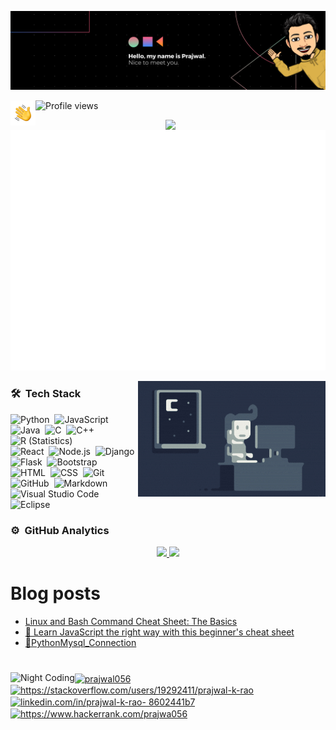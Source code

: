 ![Banner](https://github.com/Prajwal056/Prajwal056/blob/main/assects/B2.png) <!-- create banner -->

<!-- DevCard-->

<img alt="Night Coding" src="https://github.com/Prajwal056/Prajwal056/blob/main/assects/Hand%20Wave.gif" width='40' align="left"/>

![Profile views](https://gpvc.arturio.dev/prajwal056)



<div align="center">
  <a href="https://app.daily.dev/prajwal056" target="_blank">
    <img
      width="256"
      align="right"
      src="https://api.daily.dev/devcards/e598dc4e16894908b8b02306126661b3.png?r=akc"
    />
  </a>
</div>


![Metrics](https://github.com/Prajwal056/Prajwal056/blob/main/assects/github-metrics.svg)

<img alt="Night Coding" src="https://github.com/Prajwal056/Prajwal056/blob/main/assects/Night-Coding.gif" align="right"/>

### 🛠 &nbsp;Tech Stack

![Python](https://img.shields.io/badge/-Python-05122A?style=flat&logo=python)&nbsp;
![JavaScript](https://img.shields.io/badge/-JavaScript-05122A?style=flat&logo=javascript)&nbsp;
![Java](https://img.shields.io/badge/-Java-05122A?style=flat&logo=Java&logoColor=FFA518)&nbsp;
![C](https://img.shields.io/badge/-C-05122A?style=flat&logo=C&logoColor=A8B9CC)&nbsp;
![C++](https://img.shields.io/badge/-C++-05122A?style=flat&logo=C%2B%2B&logoColor=00599C)&nbsp;
![R (Statistics)](https://img.shields.io/badge/-R-05122A?style=flat&logo=R&logoColor=276DC3)\
![React](https://img.shields.io/badge/-React-05122A?style=flat&logo=react)&nbsp;
![Node.js](https://img.shields.io/badge/-Node.js-05122A?style=flat&logo=node.js)&nbsp;
![Django](https://img.shields.io/badge/-Django-05122A?style=flat&logo=django&logoColor=092E20)&nbsp;
![Flask](https://img.shields.io/badge/-Flask-05122A?style=flat&logo=flask)&nbsp;
![Bootstrap](https://img.shields.io/badge/-Bootstrap-05122A?style=flat&logo=bootstrap&logoColor=563D7C)\
![HTML](https://img.shields.io/badge/-HTML-05122A?style=flat&logo=HTML5)&nbsp;
![CSS](https://img.shields.io/badge/-CSS-05122A?style=flat&logo=CSS3&logoColor=1572B6)&nbsp;
![Git](https://img.shields.io/badge/-Git-05122A?style=flat&logo=git)&nbsp;
![GitHub](https://img.shields.io/badge/-GitHub-05122A?style=flat&logo=github)&nbsp;
![Markdown](https://img.shields.io/badge/-Markdown-05122A?style=flat&logo=markdown)\
![Visual Studio Code](https://img.shields.io/badge/-Visual%20Studio%20Code-05122A?style=flat&logo=visual-studio-code&logoColor=007ACC)&nbsp;
![Eclipse](https://img.shields.io/badge/-Eclipse-05122A?style=flat&logo=eclipse-ide&logoColor=2C2255)


### ⚙️ &nbsp;GitHub Analytics

<p align="center">
<a href="https://github.com/prajwal056">
  <img height="180em" src="https://github-readme-stats-eight-theta.vercel.app/api?username=prajwal056&show_icons=true&theme=algolia&include_all_commits=true&count_private=true"/>

  <img height="180em" src="https://github-readme-stats.vercel.app/api/top-langs/?username=prajwal056&theme=algolia&layout=compact"/>
</a>
</p>

# Blog posts
<!-- BLOG-POST-LIST:START -->
- [Linux and Bash Command Cheat Sheet: The Basics](https://dev.to/prajwal056/linux-and-bash-command-cheat-sheet-the-basics-1a1c)
- [📝 Learn JavaScript the right way with this beginner&#39;s cheat sheet](https://dev.to/prajwal056/learn-javascript-the-right-way-with-this-beginners-cheat-sheet-3m85)
- [🔗PythonMysql_Connection](https://dev.to/prajwal056/pythonmysqlconnection-1441)
<!-- BLOG-POST-LIST:END -->
#
<!-- Connect With ME-->
<p align="left">
<img alt="Night Coding" src="https://readme-typing-svg.herokuapp.com?font=calibre&size=24&color=F7F6E3&lines=%F0%9F%93%A3+Connect+With+Me" align="left">
 <a href="https://dev.to/prajwal056" target="blank"><img align="center" src="https://raw.githubusercontent.com/rahuldkjain/github-profile-readme-generator/master/src/images/icons/Social/devto.svg" alt="prajwal056" height="30" width="40" align="left"/></a>
<a href="https://stackoverflow.com/users/19292411/prajwal-k-rao" target="blank"><img align="center" src="https://raw.githubusercontent.com/rahuldkjain/github-profile-readme-generator/master/src/images/icons/Social/stack-overflow.svg" alt="https://stackoverflow.com/users/19292411/prajwal-k-rao" height="30" width="40" /></a>
<a href="https://www.linkedin.com/in/prajwal-k-rao-8602441b7/" target="blank"><img align="center" src="https://raw.githubusercontent.com/rahuldkjain/github-profile-readme-generator/master/src/images/icons/Social/linked-in-alt.svg" alt="linkedin.com/in/prajwal-k-rao- 8602441b7" height="30" width="40" /></a>
<a href="https://www.hackerrank.com/prajwa056" target="blank"><img align="center" src="https://raw.githubusercontent.com/rahuldkjain/github-profile-readme-generator/master/src/images/icons/Social/hackerrank.svg" alt="https://www.hackerrank.com/prajwa056" height="30" width="40" /></a>
 </p>



	


